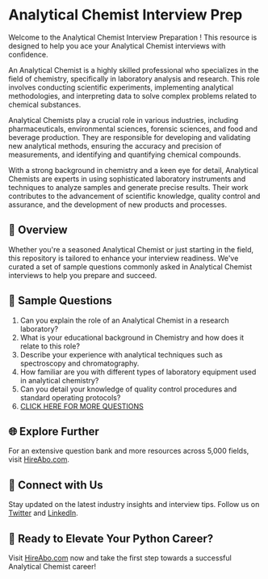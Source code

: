 # Analytical Chemist Interview Prep

Welcome to the Analytical Chemist Interview Preparation ! This resource is designed to help you ace your Analytical Chemist interviews with confidence.

An Analytical Chemist is a highly skilled professional who specializes in the field of chemistry, specifically in laboratory analysis and research. This role involves conducting scientific experiments, implementing analytical methodologies, and interpreting data to solve complex problems related to chemical substances.

Analytical Chemists play a crucial role in various industries, including pharmaceuticals, environmental sciences, forensic sciences, and food and beverage production. They are responsible for developing and validating new analytical methods, ensuring the accuracy and precision of measurements, and identifying and quantifying chemical compounds.

With a strong background in chemistry and a keen eye for detail, Analytical Chemists are experts in using sophisticated laboratory instruments and techniques to analyze samples and generate precise results. Their work contributes to the advancement of scientific knowledge, quality control and assurance, and the development of new products and processes.

## 🚀 Overview

Whether you're a seasoned Analytical Chemist or just starting in the field, this repository is tailored to enhance your interview readiness. We've curated a set of sample questions commonly asked in Analytical Chemist interviews to help you prepare and succeed.

## 📝 Sample Questions

1. Can you explain the role of an Analytical Chemist in a research laboratory?
2. What is your educational background in Chemistry and how does it relate to this role?
3. Describe your experience with analytical techniques such as spectroscopy and chromatography.
4. How familiar are you with different types of laboratory equipment used in analytical chemistry?
5. Can you detail your knowledge of quality control procedures and standard operating protocols?
6. [CLICK HERE FOR MORE QUESTIONS](https://hireabo.com/job/5_2_0/Analytical%20Chemist)

## 🌐 Explore Further

For an extensive question bank and more resources across 5,000 fields, visit [HireAbo.com](https://www.hireabo.com).

## 📱 Connect with Us

Stay updated on the latest industry insights and interview tips. Follow us on [Twitter](https://twitter.com/hireabo) and [LinkedIn](https://www.linkedin.com/in/hire-abo-3609972a8/).

## 🚀 Ready to Elevate Your Python Career?

Visit [HireAbo.com](https://www.hireabo.com) now and take the first step towards a successful Analytical Chemist career!